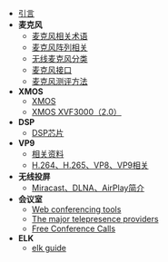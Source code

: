 * [引言](./README.md)
* **麦克风**
  * [麦克风相关术语](./mic/mai_ke_feng_xiang_guan_shu_yu.md)
  * [麦克风阵列相关](./mic/mai_ke_feng_zhen_lie_xiang_guan.md)
  * [无线麦克风分类](./mic/wu_xian_mai_ke_feng_fen_lei.md)
  * [麦克风接口](./mic/mai_ke_feng_jie_kou.md)
  * [麦克风测评方法](./mic/mai_ke_feng_ce_ping_fang_fa.md)
* **XMOS**
  * [XMOS](./mic/xmos.md)
  * [XMOS XVF3000（2.0）](./mic/xmos_xvf3000_2_0_.md)
* **DSP** 
  * [DSP芯片](./mic/dsp_chip.md)
* **VP9**
  * [相关资料](./vp9/links.md)
  * [H.264、H.265、VP8、VP9相关](./vp9/h265_vs_vp9.md)
* **无线投屏**
  * [Miracast、DLNA、AirPlay简介](./cast/miracast_dlna_airplay.md)
* **会议室**
  * [Web conferencing tools](./meeting/web_conferencing_tools.md)
  * [The major telepresence providers](./meeting/the_major_telepresence_providers.md)
  * [Free Conference Calls](./meeting/free_conference_calls.md)
* **ELK**
  * [elk guide](./elk/guide.md)

